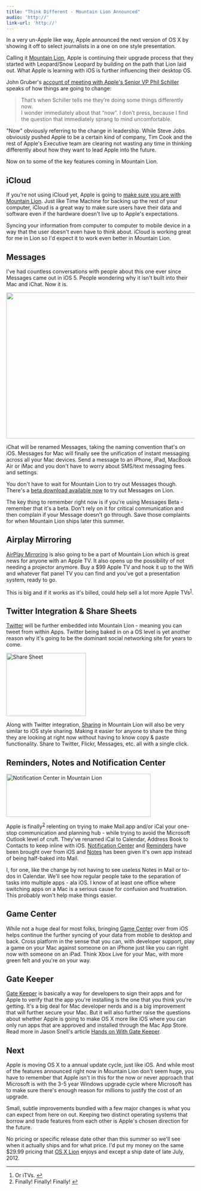 ```yaml
---
title: "Think Different - Mountain Lion Announced"
audio: 'http://'
link-url: 'http://'
---
```

<p>In a very un-Apple like way, Apple announced the next version of OS X by showing it off to select journalists in a one on one style presentation.</p>
<p>Calling it <a href="http://www.apple.com/macosx/mountain-lion/">Mountain Lion</a>, Apple is continuing their upgrade process that they started with Leopard/Snow Leopard by building on the path that Lion laid out. What Apple is learning with iOS is further influencing their desktop OS.</p>
<p>John Gruber's <a href="http://daringfireball.net/2012/02/mountain_lion">account of meeting with Apple's Senior VP Phil Schiller</a> speaks of how things are going to change:</p>
<blockquote><p>
  That’s when Schiller tells me they’re doing some things differently now.<br />
  I wonder immediately about that “now”. I don’t press, because I find the question that immediately sprang to mind uncomfortable.
</p></blockquote>
<p>"Now" obviously referring to the change in leadership. While Steve Jobs obviously pushed Apple to be a certain kind of company, Tim Cook and the rest of Apple's Executive team are clearing not wasting any time in thinking differently about how they want to lead Apple into the future.</p>
<p>Now on to some of the key features coming in Mountain Lion.</p>
<h2>iCloud</h2>
<p>If you're not using iCloud yet, Apple is going to <a href="http://www.apple.com/macosx/mountain-lion/features.html#icloud">make sure you are with Mountain Lion</a>. Just like Time Machine for backing up the rest of your computer, iCloud is a great way to make sure users have their data and software even if the hardware doesn't live up to Apple's expectations.</p>
<p>Syncing your information from computer to computer to mobile device in a way that the user doesn't even have to think about. iCloud is working great for me in Lion so I'd expect it to work even better in Mountain Lion.</p>
<h2>Messages</h2>
<p>I've had countless conversations with people about this one ever since Messages came out in iOS 5. People wondering why it isn't built into their Mac and iChat. Now it is.</p>
<p><img src="https://chrisenns.com/wp-content/uploads/2012/02/Messages.png" alt="" title="Messages" width="573" height="390" class="aligncenter size-full wp-image-20082" /></p>
<p>iChat will be renamed Messages, taking the naming convention that's on iOS. Messages for Mac will finally see the unification of instant messaging across all your Mac devices. Send a message to an iPhone, iPad, MacBook Air or iMac and you don't have to worry about SMS/text messaging fees and settings.</p>
<p>You don't have to wait for Mountain Lion to try out Messages though. There's a <a href="http://www.apple.com/macosx/mountain-lion/messages-beta/">beta download available now</a> to try out Messages on Lion.</p>
<p>The key thing to remember right now is if you're using Messages Beta - remember that it's a beta. Don't rely on it for critical communication and then complain if your Message doesn't go through. Save those complaints for when Mountain Lion ships later this summer.</p>
<h2>Airplay Mirroring</h2>
<p><a href="http://www.apple.com/macosx/mountain-lion/features.html#airplay">AirPlay Mirroring</a> is also going to be a part of Mountain Lion which is great news for anyone with an Apple TV. It also opens up the possibility of not needing a projector anymore. Buy a $99 Apple TV and hook it up to the Wifi and whatever flat panel TV you can find and you've got a presentation system, ready to go.</p>
<p>This is big and if it works as it's billed, could help sell a lot more Apple TVs<sup id="fnref-20079:1"><a href="#fn-20079:1" rel="footnote">1</a></sup>.</p>
<h2>Twitter Integration &amp; Share Sheets</h2>
<p><a href="http://www.apple.com/macosx/mountain-lion/features.html#twitter">Twitter</a> will be further embedded into Mountain Lion - meaning you can tweet from within Apps. Twitter being baked in on a OS level is yet another reason why it's going to be the dominant social networking site for years to come.</p>
<p><img src="https://chrisenns.com/wp-content/uploads/2012/02/Share-Sheet.png" alt="Share Sheet" title="Share Sheet" width="213" height="169" class="aligncenter size-full wp-image-20081" /></p>
<p>Along with Twitter integration, <a href="http://www.apple.com/macosx/mountain-lion/features.html#sharesheet">Sharing</a> in Mountain Lion will also be very similar to iOS style sharing. Making it easier for anyone to share the thing they are looking at right now without having to know copy &amp; paste functionality. Share to Twitter, Flickr, Messages, etc. all with a single click.</p>
<h2>Reminders, Notes and Notification Center</h2>
<p><img src="https://chrisenns.com/wp-content/uploads/2012/02/notificationpopup.jpg" alt="Notification Center in Mountain Lion" title="Notification Center in Mountain Lion" width="386" height="115" class="aligncenter size-full wp-image-20080" /></p>
<p>Apple is finally<sup id="fnref-20079:2"><a href="#fn-20079:2" rel="footnote">2</a></sup> relenting on trying to make Mail.app and/or iCal your one-stop communication and planning hub - while trying to avoid the Microsoft Outlook level of cruft. They've renamed iCal to Calendar, Address Book to Contacts to keep inline with iOS. <a href="http://www.apple.com/macosx/mountain-lion/features.html#notifications">Notification Center</a> and <a href="http://www.apple.com/macosx/mountain-lion/features.html#reminders">Reminders</a> have been brought over from iOS and <a href="http://www.apple.com/macosx/mountain-lion/features.html#notes">Notes</a> has been given it's own app instead of being half-baked into Mail.</p>
<p>I, for one, like the change by not having to see useless Notes in Mail or to-dos in Calendar. We'll see how regular people take to the separation of tasks into multiple apps - ala iOS. I know of at least one office where switching apps on a Mac is a serious cause for confusion and frustration. This probably won't help make things easier.</p>
<h2>Game Center</h2>
<p>While not a huge deal for most folks, bringing <a href="http://www.apple.com/macosx/mountain-lion/features.html#gamecenter">Game Center</a> over from iOS helps continue the further syncing of your data from mobile to desktop and back. Cross platform in the sense that you can, with developer support, play a game on your Mac against someone on an iPhone just like you can right now with someone on an iPad. Think Xbox Live for your Mac, with more green felt and you're on your way.</p>
<h2>Gate Keeper</h2>
<p><a href="http://www.apple.com/macosx/mountain-lion/features.html#gatekeeper">Gate Keeper</a> is basically a way for developers to sign their apps and for Apple to verify that the app you're installing is the one that you think you're getting. It's a big deal for Mac developer nerds and is a big improvement that will further secure your Mac. But it will also further raise the questions about whether Apple is going to make OS X more like iOS where you can only run apps that are approved and installed through the Mac App Store. Read more in Jason Snell's article <a href="http://www.macworld.com/article/165408/2012/02/mountain_lion_hands_on_with_gatekeeper.html">Hands on With Gate Keeper</a>.</p>
<h2>Next</h2>
<p>Apple is moving OS X to a annual update cycle, just like iOS. And while most of the features announced right now in Mountain Lion don't seem huge, you have to remember that Apple isn't in this for the now or never approach that Microsoft is with the 3-5 year Windows upgrade cycle where Microsoft has to make sure there's enough reason for millions to justify the cost of an upgrade.</p>
<p>Small, subtle improvements bundled with a few major changes is what you can expect from here on out. Keeping two distinct operating systems that borrow and trade features from each other is Apple's chosen direction for the future.</p>
<p>No pricing or specific release date other than this summer so we'll see when it actually ships and for what price. I'd put my money on the same $29.99 pricing that <a href="http://click.linksynergy.com/fs-bin/stat?id=6PFrOqNV4B8&offerid=146261&type=3&subid=0&tmpid=1826&RD_PARM1=http%253A%252F%252Fitunes.apple.com%252Fca%252Fapp%252Fos-x-lion%252Fid444303913%253Fmt%253D12%2526uo%253D4%2526partnerId%253D30" target="itunes_store">OS X Lion</a> enjoys and except a ship date of late July, 2012.</p>
<div class="footnotes">
<hr />
<ol>
<li id="fn-20079:1">
Or iTVs.&#160;<a href="#fnref-20079:1" rev="footnote">&#8617;</a>
</li>
<li id="fn-20079:2">
Finally! Finally! Finally!&#160;<a href="#fnref-20079:2" rev="footnote">&#8617;</a>
</li>
</ol>
</div>
